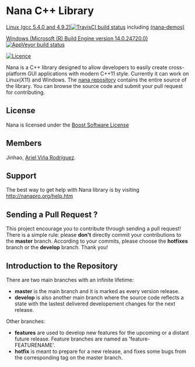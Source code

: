 # Nana C++ Library 
[Linux (gcc 5.4.0 and 4.9.2)![TravisCI build status](https://travis-ci.org/cnjinhao/nana.svg)](https://travis-ci.org/cnjinhao/nana)  including [(nana-demos)](https://github.com/qPCR4vir/nana-demo)

[Windows (Microsoft (R) Build Engine version 14.0.24720.0) ![AppVeyor build status](https://ci.appveyor.com/api/projects/status/5j79p9fi887usv7h?svg=true)](https://ci.appveyor.com/project/qPCR4vir/nana) 

[![Licence](https://img.shields.io/badge/license-BSL-blue.svg?style=flat)](LICENSE_1_0.txt)


Nana is a C++ library designed to allow developers to easily create cross-platform GUI applications with modern C++11 style. Currently it can work on Linux(X11) and Windows. The [nana repository](https://github.com/cnjinhao/nana) contains the entire source of the library. You can browse the source code and submit your pull request for contributing.

## License

Nana is licensed under the [Boost Software License](http://www.boost.org/LICENSE_1_0.txt)

## Members

Jinhao, [Ariel Viña Rodríguez].

[Ariel Viña Rodríguez]: http://qpcr4vir.github.io/

## Support

The best way to get help with Nana library is by visiting http://nanapro.org/help.htm

## Sending a Pull Request ?

This project encourage you to contribute through sending a pull request! There is a simple rule: please **don't** directly commit your contributions to the **master** branch. According to your commits, please choose the **hotfixes** branch or the **develop** branch. Thank you!

## Introduction to the Repository

There are two main branches with an infinite lifetime:
* **master** is the main branch and it is marked as every version release.
* **develop** is also another main branch where the source code reflects a state with the lastest delivered developement changes for the next release.

Other branches:
* **features** are used to develop new features for the upcoming or a distant future release. Feature branches are named as 'feature-FEATURENAME'.
* **hotfix** is meant to prepare for a new release, and fixes some bugs from the corresponding tag on the master branch.
